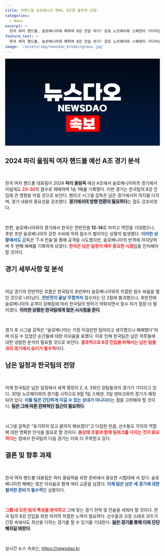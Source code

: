 ```yaml
---
title: 여핸드볼 슬로베니아 패배… 8강행 불투명 상황!
categories:
  - News
excerpt: >
  한국 여자 핸드볼, 슬로베니아에 패하며 8강 진입 위기! 강호 노르웨이와 스웨덴이 기다리는 가운데 시그넬 감독이 포기하지 않겠다고 밝혔습니다. 패배의 충격 속에서 반전의 기회를 모색하는 한국 팀의 행보는 계속됩니다.
feature_text: >
  한국 여자 핸드볼, 슬로베니아에 패하며 8강 진입 위기! 강호 노르웨이와 스웨덴이 기다리는 가운데 시그넬 감독이 포기하지 않겠다고 밝혔습니다. 패배의 충격 속에서 반전의 기회를 모색하는 한국 팀의 행보는 계속됩니다.
image: '/assets/img/newsdao_breakingnews.jpg'
---
```


<p><img src="/assets/img/newsdao_breakingnews.jpg" alt="ranknews 속보" /></p>

<h2 data-ke-size="size26">2024 파리 올림픽 여자 핸드볼 예선 A조 경기 분석</h2>

<p data-ke-size="size16">&nbsp;</p> 

<p>한국 여자 핸드볼 대표팀이 2024 <b>파리 올림픽</b> 예선 A조에서 슬로베니아와의 경기에서 아쉽게도 <b><span style="color: #ee2323;">23-30</span></b>의 점수로 패배하며 1승 1패를 기록했다. 이번 경기는 한국팀의 8강 진입에 큰 영향을 미칠 것으로 보인다. 헨리크 시그넬 감독은 남은 경기에서의 의지를 다지며, 경기 내용의 중요성을 강조했다. <b><span style="background-color: #21538527;">경기에서의 방향 전환이 필요하다</span></b>는 점도 강조되었다.</p>

<p data-ke-size="size16">&nbsp;</p>

<p>한편, 슬로베니아와의 경기에서 한국은 전반전을 <b>12-14</b>로 마치고 역전을 기대했으나, 후반 초반 슬로베니아의 강한 수비에 막혀 점수가 벌어지는 상황이 발생했다. <b><span style="color: #1a5490;">이러한 상황에서도</span></b> 감독은 ‘7-6 전술’을 통해 공격을 시도했지만, 슬로베니아의 반격에 저지당하며 두 번째 패배를 기록하게 되었다. <b><span style="color: #ee2323;">한국은 남은 일정이 매우 중요한 시점</span></b>임을 인지해야 할 것이다.</p>

<h2 data-ke-size="size26">경기 세부사항 및 분석</h2>

<p data-ke-size="size16">&nbsp;</p>

<p>이날 경기의 전반적인 흐름은 한국팀이 초반부터 슬로베니아와의 치열한 점수 싸움을 벌인 것으로 나타났다. <b><span style="color: #1a5490;">전반전이 끝날 무렵까지</span></b> 점수차는 단 2점에 불과했으나, 후반전에 슬로베니아의 공격이 강해짐에 따라 한국팀의 방어가 약화되면서 점수 차가 점점 더 벌어졌다. <b><span style="background-color: #21538527;">이러한 상황은 한국팀에게 많은 시사점을 준다</span></b>.</p>

<p data-ke-size="size16">&nbsp;</p>

<p>경기 후 시그넬 감독은 “슬로베니아는 가장 이길만한 팀이라고 생각했으나 패배했다”라며 이길 수 있었던 순간들에 대한 아쉬움을 표했다. 이로 인해 한국팀은 남은 하루들에 대한 냉철한 분석이 필요할 것으로 보인다. <b><span style="color: #ee2323;">결과적으로 8강 진입을 위해서는 남은 팀들과의 경기에서 승리가 필수적</span></b>이다.</p>

<h2 data-ke-size="size26">남은 일정과 한국팀의 전망</h2>

<p data-ke-size="size16">&nbsp;</p>

<p>이제 한국팀은 남은 일정에서 세계 랭킹이 2, 4, 3위인 강팀들과의 경기가 기다리고 있다. 30일 노르웨이와의 경기를 시작으로 8월 1일 스웨덴, 3일 덴마크와의 경기가 예정되어 있다. <b><span style="color: #1a5490;">이들 팀은 간단하게 이길 수 있는 상대가 아니다</span></b>라는 점을 고려해야 할 것이다. <b><span style="background-color: #21538527;">팀은 그에 따른 전략적인 접근이 필요하다</span></b>.</p>

<p data-ke-size="size16">&nbsp;</p>

<p>시그넬 감독은 “포기하지 않고 끝까지 해보겠다”고 다짐한 만큼, 선수들도 각자의 역할에 대한 명확한 인식을 필요로 할 것이다. <b><span style="color: #ee2323;">몸상태 조절과 함께 팀워크를 다지는 것이 중요하다</span></b>는 점에서 한국팀의 다음 경기는 더욱 더 주목받고 있다.</p>

<h2 data-ke-size="size26">결론 및 향후 과제</h2>

<p data-ke-size="size16">&nbsp;</p>

<p>한국 여자 핸드볼 대표팀은 파리 올림픽을 위한 준비에서 중요한 시험대에 서 있다. 슬로베니아전 패배는 많은 아쉬움과 함께 여러 교훈을 남겼다. <b><span style="color: #1a5490;">이제 팀은 남은 세 경기에 대한 철저한 준비가 필수적</span></b>인 상황이다.  </p>

<p data-ke-size="size16">&nbsp;</p>

<p><b><span style="color: #ee2323;">그룹 내 모든 팀의 특성을 분석하고</span></b> 그에 맞는 경기 전략 및 전술을 세워야 할 것이다. 한국 팀의 8강 진입을 위한 마지막 처절한 노력이 필요하다. 선수들과 코칭 스태프 모두가 긴장 속에서도 최선을 다하는 경기를 할 수 있기를 기대한다. <b><span style="background-color: #21538527;">잃은 경기를 통해 더욱 단단해지길 바란다</span></b>.</p>

<p data-ke-size="size16">&nbsp;</p>
실시간 뉴스 속보는, <a href="https://newsdao.kr" rel="dofollow">https://newsdao.kr</a>


